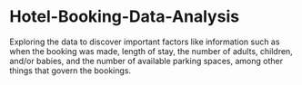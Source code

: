 # Hotel-Booking-Data-Analysis
Exploring the data to discover important factors like information such as when the booking was made, length of stay, the number of adults, children, and/or babies, and the number of available parking spaces, among other things that govern the bookings.
